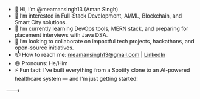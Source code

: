 - 👋 Hi, I’m @meamansingh13 (Aman Singh)
- 👀 I’m interested in Full-Stack Development, AI/ML, Blockchain, and Smart City solutions.
- 🌱 I’m currently learning DevOps tools, MERN stack, and preparing for placement interviews with Java DSA.
- 💞️ I’m looking to collaborate on impactful tech projects, hackathons, and open-source initiatives.
- 📫 How to reach me: meamansingh13@gmail.com | [LinkedIn](https://linkedin.com/in/meamansingh13)
- 😄 Pronouns: He/Him
- ⚡ Fun fact: I’ve built everything from a Spotify clone to an AI-powered healthcare system — and I’m just getting started!

--->
